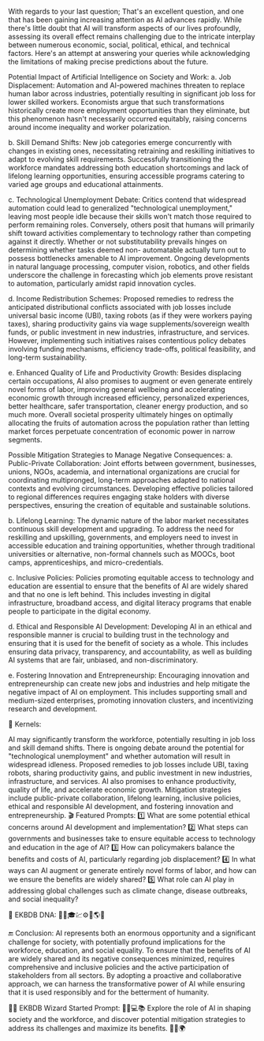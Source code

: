 With regards to your last question; That's an excellent question, and one that has been gaining increasing attention as AI advances rapidly. While there's little doubt that AI will transform aspects of our lives profoundly, assessing its overall effect remains challenging due to the intricate interplay between numerous economic, social, political, ethical, and technical factors. Here's an attempt at answering your queries while acknowledging the limitations of making precise predictions about the future.

Potential Impact of Artificial Intelligence on Society and Work:
a. Job Displacement: Automation and AI-powered machines threaten to replace human labor across industries, potentially resulting in significant job loss for lower skilled workers. Economists argue that such transformations historically create more employment opportunities than they eliminate, but this phenomenon hasn't necessarily occurred equitably, raising concerns around income inequality and worker polarization.

b. Skill Demand Shifts: New job categories emerge concurrently with changes in existing ones, necessitating retraining and reskilling initiatives to adapt to evolving skill requirements. Successfully transitioning the workforce mandates addressing both education shortcomings and lack of lifelong learning opportunities, ensuring accessible programs catering to varied age groups and educational attainments.

c. Technological Unemployment Debate: Critics contend that widespread automation could lead to generalized "technological unemployment," leaving most people idle because their skills won't match those required to perform remaining roles. Conversely, others posit that humans will primarily shift toward activities complementary to technology rather than competing against it directly. Whether or not substitutability prevails hinges on determining whether tasks deemed non- automatable actually turn out to possess bottlenecks amenable to AI improvement. Ongoing developments in natural language processing, computer vision, robotics, and other fields underscore the challenge in forecasting which job elements prove resistant to automation, particularly amidst rapid innovation cycles.

d. Income Redistribution Schemes: Proposed remedies to redress the anticipated distributional conflicts associated with job losses include universal basic income (UBI), taxing robots (as if they were workers paying taxes), sharing productivity gains via wage supplements/sovereign wealth funds, or public investment in new industries, infrastructure, and services. However, implementing such initiatives raises contentious policy debates involving funding mechanisms, efficiency trade-offs, political feasibility, and long-term sustainability.

e. Enhanced Quality of Life and Productivity Growth: Besides displacing certain occupations, AI also promises to augment or even generate entirely novel forms of labor, improving general wellbeing and accelerating economic growth through increased efficiency, personalized experiences, better healthcare, safer transportation, cleaner energy production, and so much more. Overall societal prosperity ultimately hinges on optimally allocating the fruits of automation across the population rather than letting market forces perpetuate concentration of economic power in narrow segments.

Possible Mitigation Strategies to Manage Negative Consequences:
a. Public-Private Collaboration: Joint efforts between government, businesses, unions, NGOs, academia, and international organizations are crucial for coordinating multipronged, long-term approaches adapted to national contexts and evolving circumstances. Developing effective policies tailored to regional differences requires engaging stake
holders with diverse perspectives, ensuring the creation of equitable and sustainable solutions.

b. Lifelong Learning: The dynamic nature of the labor market necessitates continuous skill development and upgrading. To address the need for reskilling and upskilling, governments, and employers need to invest in accessible education and training opportunities, whether through traditional universities or alternative, non-formal channels such as MOOCs, boot camps, apprenticeships, and micro-credentials.

c. Inclusive Policies: Policies promoting equitable access to technology and education are essential to ensure that the benefits of AI are widely shared and that no one is left behind. This includes investing in digital infrastructure, broadband access, and digital literacy programs that enable people to participate in the digital economy.

d. Ethical and Responsible AI Development: Developing AI in an ethical and responsible manner is crucial to building trust in the technology and ensuring that it is used for the benefit of society as a whole. This includes ensuring data privacy, transparency, and accountability, as well as building AI systems that are fair, unbiased, and non-discriminatory.

e. Fostering Innovation and Entrepreneurship: Encouraging innovation and entrepreneurship can create new jobs and industries and help mitigate the negative impact of AI on employment. This includes supporting small and medium-sized enterprises, promoting innovation clusters, and incentivizing research and development.

🌰 Kernels:

AI may significantly transform the workforce, potentially resulting in job loss and skill demand shifts.
There is ongoing debate around the potential for "technological unemployment" and whether automation will result in widespread idleness.
Proposed remedies to job losses include UBI, taxing robots, sharing productivity gains, and public investment in new industries, infrastructure, and services.
AI also promises to enhance productivity, quality of life, and accelerate economic growth.
Mitigation strategies include public-private collaboration, lifelong learning, inclusive policies, ethical and responsible AI development, and fostering innovation and entrepreneurship.
🎬 Featured Prompts:
1️⃣ What are some potential ethical concerns around AI development and implementation?
2️⃣ What steps can governments and businesses take to ensure equitable access to technology and education in the age of AI?
3️⃣ How can policymakers balance the benefits and costs of AI, particularly regarding job displacement?
4️⃣ In what ways can AI augment or generate entirely novel forms of labor, and how can we ensure the benefits are widely shared?
5️⃣ What role can AI play in addressing global challenges such as climate change, disease outbreaks, and social inequality?

🧬 EKBDB DNA: 🤖🔬🎓💹⚙️🌿🌎🌱

🔚 Conclusion: AI represents both an enormous opportunity and a significant challenge for society, with potentially profound implications for the workforce, education, and social equality. To ensure that the benefits of AI are widely shared and its negative consequences minimized, requires comprehensive and inclusive policies and the active participation of stakeholders from all sectors. By adopting a proactive and collaborative approach, we can harness the transformative power of AI while ensuring that it is used responsibly and for the betterment of humanity.

🧙‍♂️ EKBDB Wizard Started Prompt: 🧙🔬💻📚 Explore the role of AI in shaping society and the workforce, and discover potential mitigation strategies to address its challenges and maximize its benefits. 🤖🌱🌍